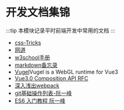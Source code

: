 # 开发文档集锦
:::tip
本模块记录平时前端开发中常用的文档
:::
* [css-Tricks](https://css-tricks.com/) 
* [网道](https://wangdoc.com/)
* [w3school手册](https://www.w3schools.com/)
* [markdown备忘录](https://segmentfault.com/markdown)
* [Vugel](https://vugel.planning.nl/)Vugel is a WebGL runtime for Vue3
* [Vue3.0 Composition API RFC](https://composition-api.vuejs.org/#summary)
* [深入浅出webpack](https://www.pixijs.com/)
* [git基础操作列表-阮一峰](https://www.ruanyifeng.com/blog/2015/12/git-cheat-sheet.html)
* [ES6 入门教程 阮一峰](https://es6.ruanyifeng.com/)